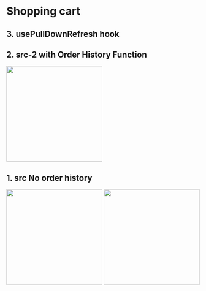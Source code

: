  # Shopping cart

## 3. usePullDownRefresh hook




## 2. src-2 with Order History Function

<img width="250" src="https://user-images.githubusercontent.com/26485327/78747305-b1512b80-799b-11ea-84e8-bb09c79b3ff5.jpeg">




## 1. src No order history
<img width="250" src="https://user-images.githubusercontent.com/26485327/78636464-f82b1c80-78da-11ea-94ea-4aca0de43bef.PNG">
<img width="250" src="https://user-images.githubusercontent.com/26485327/78636470-fb260d00-78da-11ea-9ab7-d3904959322d.PNG">
